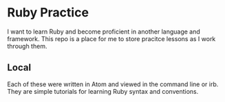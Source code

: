# Ruby Practice

I want to learn Ruby and become proficient in another language and framework. This repo is a place for me to store pracitce lessons as I work through them.

## Local

Each of these were written in Atom and viewed in the command line or irb. They are simple tutorials for learning Ruby syntax and conventions.
